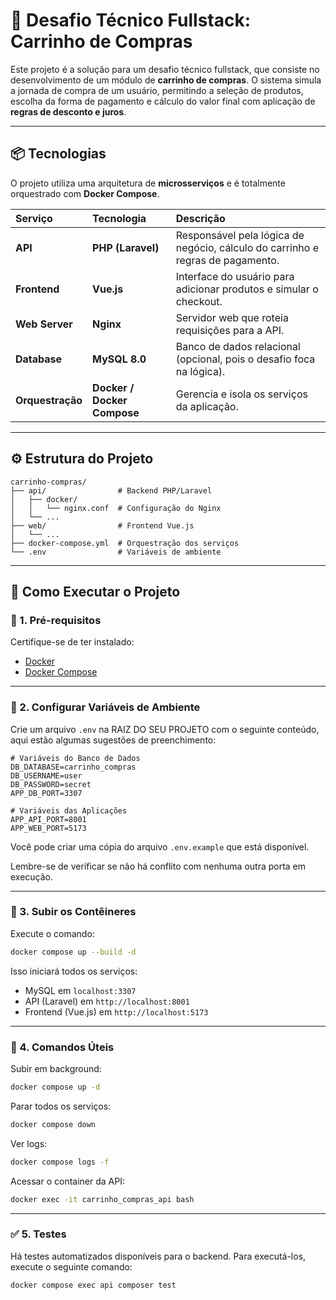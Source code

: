 # 🛒 Desafio Técnico Fullstack: Carrinho de Compras

Este projeto é a solução para um desafio técnico fullstack, que consiste no desenvolvimento de um módulo de **carrinho de compras**.
O sistema simula a jornada de compra de um usuário, permitindo a seleção de produtos, escolha da forma de pagamento e cálculo do valor final com aplicação de **regras de desconto e juros**.

---

## 📦 Tecnologias

O projeto utiliza uma arquitetura de **microsserviços** e é totalmente orquestrado com **Docker Compose**.

| Serviço          | Tecnologia                  | Descrição                                                                      |
| :--------------- | :-------------------------- | :----------------------------------------------------------------------------- |
| **API**          | **PHP (Laravel)**           | Responsável pela lógica de negócio, cálculo do carrinho e regras de pagamento. |
| **Frontend**     | **Vue.js**                  | Interface do usuário para adicionar produtos e simular o checkout.             |
| **Web Server**   | **Nginx**                   | Servidor web que roteia requisições para a API.                                |
| **Database**     | **MySQL 8.0**               | Banco de dados relacional (opcional, pois o desafio foca na lógica).           |
| **Orquestração** | **Docker / Docker Compose** | Gerencia e isola os serviços da aplicação.                                     |

---

## ⚙️ Estrutura do Projeto

```
carrinho-compras/
├── api/                # Backend PHP/Laravel
│   ├── docker/
│   │   └── nginx.conf  # Configuração do Nginx
│   └── ...
├── web/                # Frontend Vue.js
│   └── ...
├── docker-compose.yml  # Orquestração dos serviços
└── .env                # Variáveis de ambiente
```

---

## 🚀 Como Executar o Projeto

### 🧩 1. Pré-requisitos

Certifique-se de ter instalado:

* [Docker](https://docs.docker.com/get-docker/)
* [Docker Compose](https://docs.docker.com/compose/)

---

### 🧾 2. Configurar Variáveis de Ambiente

Crie um arquivo `.env` na RAIZ DO SEU PROJETO com o seguinte conteúdo, aqui estão algumas sugestões de preenchimento:

```env
# Variáveis do Banco de Dados
DB_DATABASE=carrinho_compras
DB_USERNAME=user
DB_PASSWORD=secret
APP_DB_PORT=3307

# Variáveis das Aplicações
APP_API_PORT=8001
APP_WEB_PORT=5173
```

Você pode criar uma cópia do arquivo ```.env.example``` que está disponível.

Lembre-se de verificar se não há conflito com nenhuma outra porta em execução.

---

### 🐳 3. Subir os Contêineres

Execute o comando:

```bash
docker compose up --build -d
```

Isso iniciará todos os serviços:

* MySQL em `localhost:3307`
* API (Laravel) em `http://localhost:8001`
* Frontend (Vue.js) em `http://localhost:5173`

---
### 🧰 4. Comandos Úteis

Subir em background:

```bash
docker compose up -d
```

Parar todos os serviços:

```bash
docker compose down
```

Ver logs:

```bash
docker compose logs -f
```

Acessar o container da API:

```bash
docker exec -it carrinho_compras_api bash
```

---

### ✅ 5. Testes
Há testes automatizados disponíveis para o backend. Para executá-los, execute o seguinte comando:
```bash
docker compose exec api composer test
```
